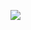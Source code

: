 ![](https://media.discordapp.net/attachments/1389682207530156113/1402686067768950876/Zonder_titel888_20250806180344.png?ex=6894d0b3&is=68937f33&hm=5457494405a2daabd2bcc842cfec7179d0ccad2762f4ad98b8ed78cb5eacf168&=&format=webp&quality=lossless&width=774&height=603)
